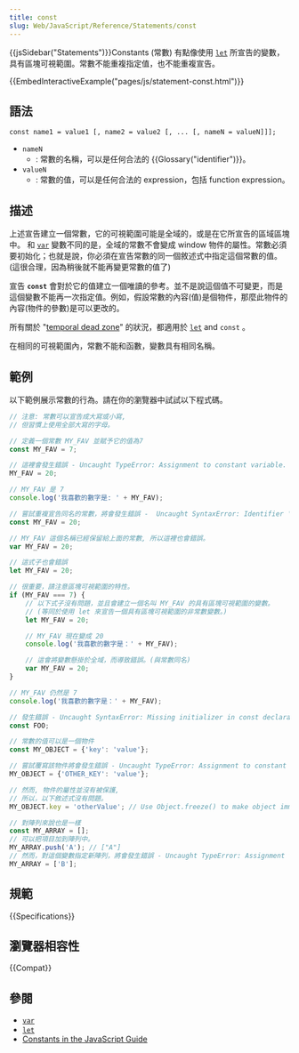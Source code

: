 ```yaml
---
title: const
slug: Web/JavaScript/Reference/Statements/const
---
```


{{jsSidebar("Statements")}}Constants (常數) 有點像使用 [`let`](/zh-TW/docs/Web/JavaScript/Reference/Statements/let) 所宣告的變數，具有區塊可視範圍。常數不能重複指定值，也不能重複宣告。

{{EmbedInteractiveExample("pages/js/statement-const.html")}}

## 語法

```plain
const name1 = value1 [, name2 = value2 [, ... [, nameN = valueN]]];
```

- `nameN`
  - : 常數的名稱，可以是任何合法的 {{Glossary("identifier")}}。
- `valueN`
  - : 常數的值，可以是任何合法的 expression，包括 function expression。

## 描述

上述宣告建立一個常數，它的可視範圍可能是全域的，或是在它所宣告的區域區塊中。 和 [`var`](/zh-TW/docs/Web/JavaScript/Reference/Statements/var) 變數不同的是，全域的常數不會變成 window 物件的屬性。常數必須要初始化；也就是說，你必須在宣告常數的同一個敘述式中指定這個常數的值。(這很合理，因為稍後就不能再變更常數的值了)

宣告 **`const`** 會對於它的值建立一個唯讀的參考。並不是說這個值不可變更，而是這個變數不能再一次指定值。例如，假設常數的內容(值)是個物件，那麼此物件的內容(物件的參數)是可以更改的。

所有關於 "[temporal dead zone](/zh-TW/docs/Web/JavaScript/Reference/Statements/let#temporal_dead_zone_and_errors_with_let)" 的狀況，都適用於 [`let`](/zh-TW/docs/Web/JavaScript/Reference/Statements/let) and `const` 。

在相同的可視範圍內，常數不能和函數，變數具有相同名稱。

## 範例

以下範例展示常數的行為。請在你的瀏覽器中試試以下程式碼。

```js
// 注意: 常數可以宣告成大寫或小寫,
// 但習慣上使用全部大寫的字母。

// 定義一個常數 MY_FAV 並賦予它的值為7
const MY_FAV = 7;

// 這裡會發生錯誤 - Uncaught TypeError: Assignment to constant variable.
MY_FAV = 20;

// MY_FAV 是 7
console.log('我喜歡的數字是: ' + MY_FAV);

// 嘗試重複宣告同名的常數，將會發生錯誤 -  Uncaught SyntaxError: Identifier 'MY_FAV' has already been declared
const MY_FAV = 20;

// MY_FAV 這個名稱已經保留給上面的常數, 所以這裡也會錯誤。
var MY_FAV = 20;

// 這式子也會錯誤
let MY_FAV = 20;

// 很重要，請注意區塊可視範圍的特性。
if (MY_FAV === 7) {
    // 以下式子沒有問題，並且會建立一個名叫 MY_FAV 的具有區塊可視範圍的變數。
    // (等同於使用 let 來宣告一個具有區塊可視範圍的非常數變數。)
    let MY_FAV = 20;

    // MY_FAV 現在變成 20
    console.log('我喜歡的數字是：' + MY_FAV);

    // 這會將變數懸掛於全域，而導致錯誤。(與常數同名)
    var MY_FAV = 20;
}

// MY_FAV 仍然是 7
console.log('我喜歡的數字是：' + MY_FAV);

// 發生錯誤 - Uncaught SyntaxError: Missing initializer in const declaration
const FOO;

// 常數的值可以是一個物件
const MY_OBJECT = {'key': 'value'};

// 嘗試覆寫該物件將會發生錯誤 - Uncaught TypeError: Assignment to constant variable.
MY_OBJECT = {'OTHER_KEY': 'value'};

// 然而, 物件的屬性並沒有被保護,
// 所以，以下敘述式沒有問題。
MY_OBJECT.key = 'otherValue'; // Use Object.freeze() to make object immutable

// 對陣列來說也是一樣
const MY_ARRAY = [];
// 可以把項目加到陣列中。
MY_ARRAY.push('A'); // ["A"]
// 然而，對這個變數指定新陣列，將會發生錯誤 - Uncaught TypeError: Assignment to constant variable.
MY_ARRAY = ['B'];
```

## 規範

{{Specifications}}

## 瀏覽器相容性

{{Compat}}

## 參閱

- [`var`](/zh-TW/docs/Web/JavaScript/Reference/Statements/var)
- [`let`](/zh-TW/docs/Web/JavaScript/Reference/Statements/let)
- [Constants in the JavaScript Guide](/zh-TW/docs/Web/JavaScript/Guide/Grammar_and_types#constants)

